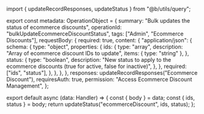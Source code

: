 import { updateRecordResponses, updateStatus } from "@b/utils/query";

export const metadata: OperationObject = {
  summary: "Bulk updates the status of ecommerce discounts",
  operationId: "bulkUpdateEcommerceDiscountStatus",
  tags: ["Admin", "Ecommerce Discounts"],
  requestBody: {
    required: true,
    content: {
      "application/json": {
        schema: {
          type: "object",
          properties: {
            ids: {
              type: "array",
              description: "Array of ecommerce discount IDs to update",
              items: { type: "string" },
            },
            status: {
              type: "boolean",
              description:
                "New status to apply to the ecommerce discounts (true for active, false for inactive)",
            },
          },
          required: ["ids", "status"],
        },
      },
    },
  },
  responses: updateRecordResponses("Ecommerce Discount"),
  requiresAuth: true,
  permission: "Access Ecommerce Discount Management",
};

export default async (data: Handler) => {
  const { body } = data;
  const { ids, status } = body;
  return updateStatus("ecommerceDiscount", ids, status);
};

